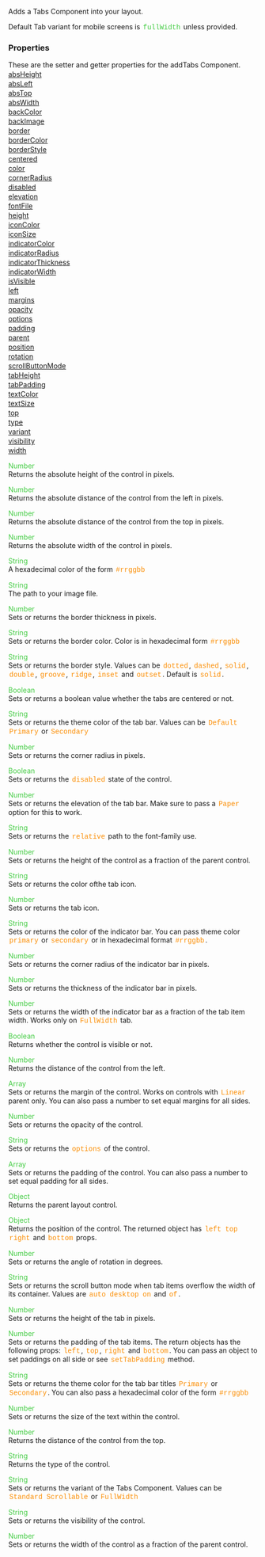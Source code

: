Adds a Tabs Component into your layout.

 Default Tab variant for mobile screens is <span style="color:#4c4; font-family:Courier, monospace; font-size:100%; padding:0px 2px;">fullWidth</span> unless provided.

<style>.samp { margin-top: 2px; } </style><h3>Properties</h3>These are the setter and getter properties for the addTabs Component.
<div class="samp"><a href="#absheight-0" data-transition="pop" data-rel="popup" class="ui-link">absHeight </a></div><div class="samp"><a href="#absleft-5" data-transition="pop" data-rel="popup" class="ui-link">absLeft </a></div><div class="samp"><a href="#abstop-10" data-transition="pop" data-rel="popup" class="ui-link">absTop </a></div><div class="samp"><a href="#abswidth-15" data-transition="pop" data-rel="popup" class="ui-link">absWidth </a></div><div class="samp"><a href="#backcolor-20" data-transition="pop" data-rel="popup" class="ui-link">backColor </a></div><div class="samp"><a href="#backimage-25" data-transition="pop" data-rel="popup" class="ui-link">backImage </a></div><div class="samp"><a href="#border-30" data-transition="pop" data-rel="popup" class="ui-link">border </a></div><div class="samp"><a href="#bordercolor-35" data-transition="pop" data-rel="popup" class="ui-link">borderColor </a></div><div class="samp"><a href="#borderstyle-40" data-transition="pop" data-rel="popup" class="ui-link">borderStyle </a></div><div class="samp"><a href="#centered-45" data-transition="pop" data-rel="popup" class="ui-link">centered </a></div><div class="samp"><a href="#color-50" data-transition="pop" data-rel="popup" class="ui-link">color </a></div><div class="samp"><a href="#cornerradius-55" data-transition="pop" data-rel="popup" class="ui-link">cornerRadius </a></div><div class="samp"><a href="#disabled-60" data-transition="pop" data-rel="popup" class="ui-link">disabled </a></div><div class="samp"><a href="#elevation-65" data-transition="pop" data-rel="popup" class="ui-link">elevation </a></div><div class="samp"><a href="#fontfile-70" data-transition="pop" data-rel="popup" class="ui-link">fontFile </a></div><div class="samp"><a href="#height-75" data-transition="pop" data-rel="popup" class="ui-link">height </a></div><div class="samp"><a href="#iconcolor-80" data-transition="pop" data-rel="popup" class="ui-link">iconColor </a></div><div class="samp"><a href="#iconsize-85" data-transition="pop" data-rel="popup" class="ui-link">iconSize </a></div><div class="samp"><a href="#indicatorcolor-90" data-transition="pop" data-rel="popup" class="ui-link">indicatorColor </a></div><div class="samp"><a href="#indicatorradius-95" data-transition="pop" data-rel="popup" class="ui-link">indicatorRadius </a></div><div class="samp"><a href="#indicatorthickness-100" data-transition="pop" data-rel="popup" class="ui-link">indicatorThickness </a></div><div class="samp"><a href="#indicatorwidth-105" data-transition="pop" data-rel="popup" class="ui-link">indicatorWidth </a></div><div class="samp"><a href="#isvisible-110" data-transition="pop" data-rel="popup" class="ui-link">isVisible </a></div><div class="samp"><a href="#left-115" data-transition="pop" data-rel="popup" class="ui-link">left </a></div><div class="samp"><a href="#margins-120" data-transition="pop" data-rel="popup" class="ui-link">margins </a></div><div class="samp"><a href="#opacity-125" data-transition="pop" data-rel="popup" class="ui-link">opacity </a></div><div class="samp"><a href="#options-130" data-transition="pop" data-rel="popup" class="ui-link">options </a></div><div class="samp"><a href="#padding-135" data-transition="pop" data-rel="popup" class="ui-link">padding </a></div><div class="samp"><a href="#parent-140" data-transition="pop" data-rel="popup" class="ui-link">parent </a></div><div class="samp"><a href="#position-145" data-transition="pop" data-rel="popup" class="ui-link">position </a></div><div class="samp"><a href="#rotation-150" data-transition="pop" data-rel="popup" class="ui-link">rotation </a></div><div class="samp"><a href="#scrollbuttonmode-155" data-transition="pop" data-rel="popup" class="ui-link">scrollButtonMode </a></div><div class="samp"><a href="#tabheight-160" data-transition="pop" data-rel="popup" class="ui-link">tabHeight </a></div><div class="samp"><a href="#tabpadding-165" data-transition="pop" data-rel="popup" class="ui-link">tabPadding </a></div><div class="samp"><a href="#textcolor-170" data-transition="pop" data-rel="popup" class="ui-link">textColor </a></div><div class="samp"><a href="#textsize-175" data-transition="pop" data-rel="popup" class="ui-link">textSize </a></div><div class="samp"><a href="#top-180" data-transition="pop" data-rel="popup" class="ui-link">top </a></div><div class="samp"><a href="#type-185" data-transition="pop" data-rel="popup" class="ui-link">type </a></div><div class="samp"><a href="#variant-190" data-transition="pop" data-rel="popup" class="ui-link">variant </a></div><div class="samp"><a href="#visibility-195" data-transition="pop" data-rel="popup" class="ui-link">visibility </a></div><div class="samp"><a href="#width-200" data-transition="pop" data-rel="popup" class="ui-link">width </a></div>
<div data-role="popup" id="absheight-0" class="ui-content"><p><span style="color:#4c4;">Number</span><br>Returns the absolute height of the control in pixels.</p></div><div data-role="popup" id="absleft-5" class="ui-content"><p><span style="color:#4c4;">Number</span><br>Returns the absolute distance of the control from the left in pixels.</p></div><div data-role="popup" id="abstop-10" class="ui-content"><p><span style="color:#4c4;">Number</span><br>Returns the absolute distance of the control from the top in pixels.</p></div><div data-role="popup" id="abswidth-15" class="ui-content"><p><span style="color:#4c4;">Number</span><br>Returns the absolute width of the control in pixels.</p></div><div data-role="popup" id="backcolor-20" class="ui-content"><p><span style="color:#4c4;">String</span><br>A hexadecimal color of the form <span style="color:#fb8c00; font-family:Courier&#44; monospace; font-size:100%; padding:0px 2px;">#rrggbb</span></p></div><div data-role="popup" id="backimage-25" class="ui-content"><p><span style="color:#4c4;">String</span><br>The path to your image file.</p></div><div data-role="popup" id="border-30" class="ui-content"><p><span style="color:#4c4;">Number</span><br>Sets or returns the border thickness in pixels.</p></div><div data-role="popup" id="bordercolor-35" class="ui-content"><p><span style="color:#4c4;">String</span><br>Sets or returns the border color. Color is in hexadecimal form <span style="color:#fb8c00; font-family:Courier&#44; monospace; font-size:100%; padding:0px 2px;">#rrggbb</span></p></div><div data-role="popup" id="borderstyle-40" class="ui-content"><p><span style="color:#4c4;">String</span><br>Sets or returns the border style. Values can be <span style="color:#fb8c00; font-family:Courier&#44; monospace; font-size:100%; padding:0px 2px;">dotted</span>&#44; <span style="color:#fb8c00; font-family:Courier&#44; monospace; font-size:100%; padding:0px 2px;">dashed</span>&#44; <span style="color:#fb8c00; font-family:Courier&#44; monospace; font-size:100%; padding:0px 2px;">solid</span>&#44; <span style="color:#fb8c00; font-family:Courier&#44; monospace; font-size:100%; padding:0px 2px;">double</span>&#44; <span style="color:#fb8c00; font-family:Courier&#44; monospace; font-size:100%; padding:0px 2px;">groove</span>&#44; <span style="color:#fb8c00; font-family:Courier&#44; monospace; font-size:100%; padding:0px 2px;">ridge</span>&#44; <span style="color:#fb8c00; font-family:Courier&#44; monospace; font-size:100%; padding:0px 2px;">inset</span> and <span style="color:#fb8c00; font-family:Courier&#44; monospace; font-size:100%; padding:0px 2px;">outset</span>. Default is <span style="color:#fb8c00; font-family:Courier&#44; monospace; font-size:100%; padding:0px 2px;">solid</span>.</p></div><div data-role="popup" id="centered-45" class="ui-content"><p><span style="color:#4c4;">Boolean</span><br>Sets or returns a boolean value whether the tabs are centered or not.</p></div><div data-role="popup" id="color-50" class="ui-content"><p><span style="color:#4c4;">String</span><br>Sets or returns the theme color of the tab bar. Values can be <span style="color:#fb8c00; font-family:Courier&#44; monospace; font-size:100%; padding:0px 2px;">Default</span> <span style="color:#fb8c00; font-family:Courier&#44; monospace; font-size:100%; padding:0px 2px;">Primary</span> or <span style="color:#fb8c00; font-family:Courier&#44; monospace; font-size:100%; padding:0px 2px;">Secondary</span></p></div><div data-role="popup" id="cornerradius-55" class="ui-content"><p><span style="color:#4c4;">Number</span><br>Sets or returns the corner radius in pixels.</p></div><div data-role="popup" id="disabled-60" class="ui-content"><p><span style="color:#4c4;">Boolean</span><br>Sets or returns the <span style="color:#fb8c00; font-family:Courier&#44; monospace; font-size:100%; padding:0px 2px;">disabled</span> state of the control.</p></div><div data-role="popup" id="elevation-65" class="ui-content"><p><span style="color:#4c4;">Number</span><br>Sets or returns the elevation of the tab bar. Make sure to pass a <span style="color:#fb8c00; font-family:Courier&#44; monospace; font-size:100%; padding:0px 2px;">Paper</span> option for this to work.</p></div><div data-role="popup" id="fontfile-70" class="ui-content"><p><span style="color:#4c4;">String</span><br>Sets or returns the <span style="color:#fb8c00; font-family:Courier&#44; monospace; font-size:100%; padding:0px 2px;">relative</span> path to the font-family use.</p></div><div data-role="popup" id="height-75" class="ui-content"><p><span style="color:#4c4;">Number</span><br>Sets or returns the height of the control as a fraction of the parent control.</p></div><div data-role="popup" id="iconcolor-80" class="ui-content"><p><span style="color:#4c4;">String</span><br>Sets or returns the color ofthe tab icon.</p></div><div data-role="popup" id="iconsize-85" class="ui-content"><p><span style="color:#4c4;">Number</span><br>Sets or returns the tab icon.</p></div><div data-role="popup" id="indicatorcolor-90" class="ui-content"><p><span style="color:#4c4;">String</span><br>Sets or returns the color of the indicator bar. You can pass theme color <span style="color:#fb8c00; font-family:Courier&#44; monospace; font-size:100%; padding:0px 2px;">primary</span> or <span style="color:#fb8c00; font-family:Courier&#44; monospace; font-size:100%; padding:0px 2px;">secondary</span> or in hexadecimal format <span style="color:#fb8c00; font-family:Courier&#44; monospace; font-size:100%; padding:0px 2px;">#rrggbb</span>.</p></div><div data-role="popup" id="indicatorradius-95" class="ui-content"><p><span style="color:#4c4;">Number</span><br>Sets or returns the corner radius of the indicator bar in pixels.</p></div><div data-role="popup" id="indicatorthickness-100" class="ui-content"><p><span style="color:#4c4;">Number</span><br>Sets or returns the thickness of the indicator bar in pixels.</p></div><div data-role="popup" id="indicatorwidth-105" class="ui-content"><p><span style="color:#4c4;">Number</span><br>Sets or returns the width of the indicator bar as a fraction of the tab item width. Works only on <span style="color:#fb8c00; font-family:Courier&#44; monospace; font-size:100%; padding:0px 2px;">FullWidth</span> tab.</p></div><div data-role="popup" id="isvisible-110" class="ui-content"><p><span style="color:#4c4;">Boolean</span><br>Returns whether the control is visible or not.</p></div><div data-role="popup" id="left-115" class="ui-content"><p><span style="color:#4c4;">Number</span><br>Returns the distance of the control from the left.</p></div><div data-role="popup" id="margins-120" class="ui-content"><p><span style="color:#4c4;">Array</span><br>Sets or returns the margin of the control. Works on controls with <span style="color:#fb8c00; font-family:Courier&#44; monospace; font-size:100%; padding:0px 2px;">Linear</span> parent only. You can also pass a number to set equal margins for all sides.</p></div><div data-role="popup" id="opacity-125" class="ui-content"><p><span style="color:#4c4;">Number</span><br>Sets or returns the opacity of the control.</p></div><div data-role="popup" id="options-130" class="ui-content"><p><span style="color:#4c4;">String</span><br>Sets or returns the <span style="color:#fb8c00; font-family:Courier&#44; monospace; font-size:100%; padding:0px 2px;">options</span> of the control.</p></div><div data-role="popup" id="padding-135" class="ui-content"><p><span style="color:#4c4;">Array</span><br>Sets or returns the padding of the control. You can also pass a number to set equal padding for all sides.</p></div><div data-role="popup" id="parent-140" class="ui-content"><p><span style="color:#4c4;">Object</span><br>Returns the parent layout control.</p></div><div data-role="popup" id="position-145" class="ui-content"><p><span style="color:#4c4;">Object</span><br>Returns the position of the control. The returned object has <span style="color:#fb8c00; font-family:Courier&#44; monospace; font-size:100%; padding:0px 2px;">left</span> <span style="color:#fb8c00; font-family:Courier&#44; monospace; font-size:100%; padding:0px 2px;">top</span> <span style="color:#fb8c00; font-family:Courier&#44; monospace; font-size:100%; padding:0px 2px;">right</span> and <span style="color:#fb8c00; font-family:Courier&#44; monospace; font-size:100%; padding:0px 2px;">bottom</span> props.</p></div><div data-role="popup" id="rotation-150" class="ui-content"><p><span style="color:#4c4;">Number</span><br>Sets or returns the angle of rotation in degrees.</p></div><div data-role="popup" id="scrollbuttonmode-155" class="ui-content"><p><span style="color:#4c4;">String</span><br>Sets or returns the scroll button mode when tab items overflow the width of its container. Values are <span style="color:#fb8c00; font-family:Courier&#44; monospace; font-size:100%; padding:0px 2px;">auto</span> <span style="color:#fb8c00; font-family:Courier&#44; monospace; font-size:100%; padding:0px 2px;">desktop</span> <span style="color:#fb8c00; font-family:Courier&#44; monospace; font-size:100%; padding:0px 2px;">on</span> and <span style="color:#fb8c00; font-family:Courier&#44; monospace; font-size:100%; padding:0px 2px;">of</span>.</p></div><div data-role="popup" id="tabheight-160" class="ui-content"><p><span style="color:#4c4;">Number</span><br>Sets or returns the height of the tab in pixels.</p></div><div data-role="popup" id="tabpadding-165" class="ui-content"><p><span style="color:#4c4;">Number</span><br>Sets or returns the padding of the tab items. The return objects has the following props: <span style="color:#fb8c00; font-family:Courier&#44; monospace; font-size:100%; padding:0px 2px;">left</span>&#44; <span style="color:#fb8c00; font-family:Courier&#44; monospace; font-size:100%; padding:0px 2px;">top</span>&#44; <span style="color:#fb8c00; font-family:Courier&#44; monospace; font-size:100%; padding:0px 2px;">right</span> and <span style="color:#fb8c00; font-family:Courier&#44; monospace; font-size:100%; padding:0px 2px;">bottom</span>. You can pass an object to set paddings on all side or see <span style="color:#fb8c00; font-family:Courier&#44; monospace; font-size:100%; padding:0px 2px;">setTabPadding</span> method.</p></div><div data-role="popup" id="textcolor-170" class="ui-content"><p><span style="color:#4c4;">String</span><br>Sets or returns the theme color for the tab bar titles <span style="color:#fb8c00; font-family:Courier&#44; monospace; font-size:100%; padding:0px 2px;">Primary</span> or <span style="color:#fb8c00; font-family:Courier&#44; monospace; font-size:100%; padding:0px 2px;">Secondary</span>. You can also pass a hexadecimal color of the form <span style="color:#fb8c00; font-family:Courier&#44; monospace; font-size:100%; padding:0px 2px;">#rrggbb</span></p></div><div data-role="popup" id="textsize-175" class="ui-content"><p><span style="color:#4c4;">Number</span><br>Sets or returns the size of the text within the control.</p></div><div data-role="popup" id="top-180" class="ui-content"><p><span style="color:#4c4;">Number</span><br>Returns the distance of the control from the top.</p></div><div data-role="popup" id="type-185" class="ui-content"><p><span style="color:#4c4;">String</span><br>Returns the type of the control.</p></div><div data-role="popup" id="variant-190" class="ui-content"><p><span style="color:#4c4;">String</span><br>Sets or returns the variant of the Tabs Component. Values can be <span style="color:#fb8c00; font-family:Courier&#44; monospace; font-size:100%; padding:0px 2px;">Standard</span> <span style="color:#fb8c00; font-family:Courier&#44; monospace; font-size:100%; padding:0px 2px;">Scrollable</span> or <span style="color:#fb8c00; font-family:Courier&#44; monospace; font-size:100%; padding:0px 2px;">FullWidth</span></p></div><div data-role="popup" id="visibility-195" class="ui-content"><p><span style="color:#4c4;">String</span><br>Sets or returns the visibility of the control.</p></div><div data-role="popup" id="width-200" class="ui-content"><p><span style="color:#4c4;">Number</span><br>Sets or returns the width of the control as a fraction of the parent control.</p></div>
